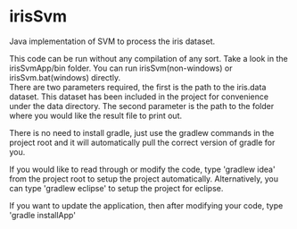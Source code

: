 irisSvm
=======

Java implementation of SVM to process the iris dataset.

This code can be run without any compilation of any sort.  Take a look in the irisSvmApp/bin folder.  You can run irisSvm(non-windows) or irisSvm.bat(windows) directly.  
There are two parameters required, the first is the path to the iris.data dataset.  This dataset has been included in the project for convenience under the data directory.
The second parameter is the path to the folder where you would like the result file to print out.

There is no need to install gradle, just use the gradlew commands in the project root and it will automatically pull the correct version of gradle for you.

If you would like to read through or modify the code, type 'gradlew idea' from the project root to setup the project automatically.  Alternatively, you can type 'gradlew eclipse' to
setup the project for eclipse.

If you want to update the application, then after modifying your code, type 'gradle installApp'
